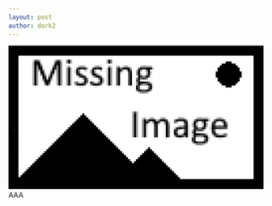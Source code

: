 ```yaml
---
layout: post
author: dork2
---
```

<img src="../../assets/missing_image.png" alt="image goes here">
AAA
